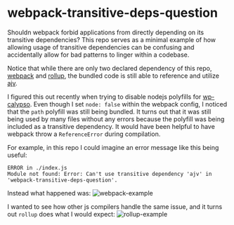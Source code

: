 # webpack-transitive-deps-question

Shouldn webpack forbid applications from directly depending on its transitive dependencies? This repo serves as a minimal example of how allowing usage of transitive dependencies can be confusing and accidentally allow for bad patterns to linger within a codebase.



Notice that while there are only two declared dependency of this repo, [webpack](https://github.com/webpack/webpack) and [rollup](https://github.com/rollup/rollup), the bundled code is still able to reference and utilize [ajv](https://github.com/epoberezkin/ajv).



I figured this out recently when trying to disable nodejs polyfills for [wp-calypso]().  Even though I set `node: false` within the webpack config, I noticed that the `path` polyfill was still being bundled. It turns out that it was still being used by many files without any errors because the polyfill was being included as a transitive dependency.  It would have been helpful to have webpack throw a `ReferenceError` during compilation.  



For example, in this repo I could imagine an error message like this being useful:

```
ERROR in ./index.js
Module not found: Error: Can't use transitive dependency 'ajv' in 'webpack-transitive-deps-question'.
```

Instead what happened was:
![webpack-example](https://cldup.com/YqloI48cqE.png)


I wanted to see how other js compilers handle the same issue, and it turns out `rollup` does what I would expect: 
![rollup-example](https://cldup.com/KNhcb4TejJ.png)
